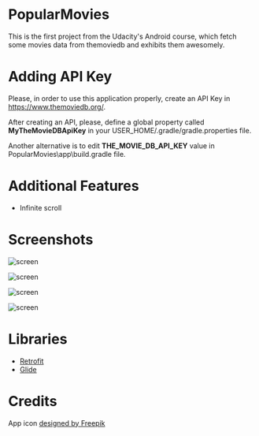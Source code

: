 # PopularMovies
This is the first project from the Udacity's Android course, which fetch some movies data from themoviedb and exhibits them awesomely.

# Adding API Key
Please, in order to use this application properly, create an API Key in https://www.themoviedb.org/.

After creating an API, please, define a global property called <b>MyTheMovieDBApiKey</b> in your USER_HOME/.gradle/gradle.properties file.

Another alternative is to edit <b>THE_MOVIE_DB_API_KEY</b> value in PopularMovies\app\build.gradle file.

# Additional Features
* Infinite scroll

# Screenshots
![screen](../master/readme_images/1.png)

![screen](../master/readme_images/2.png)

![screen](../master/readme_images/3.png)

![screen](../master/readme_images/4.png)

# Libraries
* [Retrofit](https://github.com/square/retrofit)
* [Glide](https://github.com/bumptech/glide)

# Credits
App icon [designed by Freepik](http://www.freepik.com/free-vector/cinema-pack_762413.htm)
